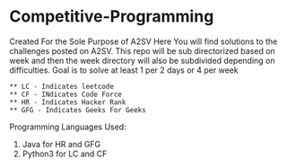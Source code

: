 # Competitive-Programming
Created For the Sole Purpose of A2SV
    Here You will find solutions to the challenges posted on A2SV.
    This repo will be sub directorized based on week and then the week directory  will also be subdivided depending on difficulties.
Goal is to solve at least 1 per 2 days or 4 per week
    
    ** LC - Indicates leetcode
    ** CF - INdicates Code Force
    ** HR - Indicates Hacker Rank
    ** GFG - Indicates Geeks For Geeks
Programming Languages Used:
1. Java for HR and GFG
2. Python3 for LC and CF
